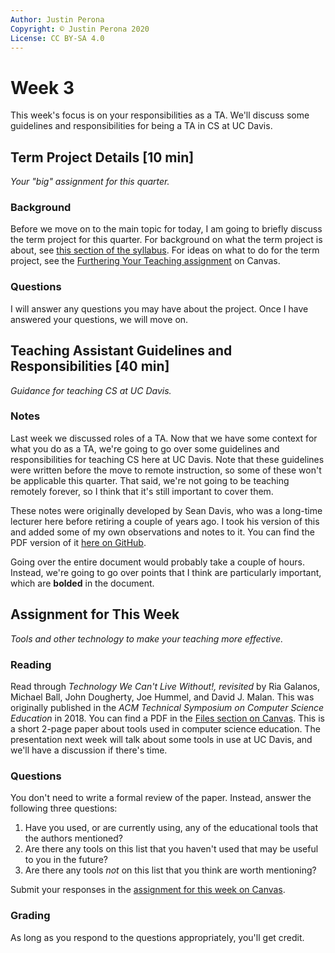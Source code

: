 ```yaml
---
Author: Justin Perona
Copyright: © Justin Perona 2020
License: CC BY-SA 4.0
---
```


# Week 3

This week's focus is on your responsibilities as a TA.
We'll discuss some guidelines and responsibilities for being a TA in CS at UC Davis.

## Term Project Details [10 min]

*Your "big" assignment for this quarter.*

### Background

Before we move on to the main topic for today, I am going to briefly discuss the term project for this quarter.
For background on what the term project is about, see [this section of the syllabus](https://github.com/jlperona-teaching/ecs390-spring20/blob/master/syllabus/syllabus.md#term-project).
For ideas on what to do for the term project, see the [Furthering Your Teaching assignment](https://canvas.ucdavis.edu/courses/461800/assignments/446282) on Canvas.

### Questions

I will answer any questions you may have about the project.
Once I have answered your questions, we will move on.

## Teaching Assistant Guidelines and Responsibilities [40 min]

*Guidance for teaching CS at UC Davis.*

### Notes

Last week we discussed roles of a TA.
Now that we have some context for what you do as a TA, we're going to go over some guidelines and responsibilities for teaching CS here at UC Davis.
Note that these guidelines were written before the move to remote instruction, so some of these won't be applicable this quarter.
That said, we're not going to be teaching remotely forever, so I think that it's still important to cover them.

These notes were originally developed by Sean Davis, who was a long-time lecturer here before retiring a couple of years ago.
I took his version of this and added some of my own observations and notes to it.
You can find the PDF version of it [here on GitHub](../notes/teaching-guidelines-responsibilities.pdf).

Going over the entire document would probably take a couple of hours.
Instead, we're going to go over points that I think are particularly important, which are **bolded** in the document.

## Assignment for This Week

*Tools and other technology to make your teaching more effective.*

### Reading

Read through *Technology We Can't Live Without!, revisited* by Ria Galanos, Michael Ball, John Dougherty, Joe Hummel, and David J. Malan.
This was originally published in the *ACM Technical Symposium on Computer Science Education* in 2018.
You can find a PDF in the [Files section on Canvas](https://canvas.ucdavis.edu/files/6661077/download?download_frd=1).
This is a short 2-page paper about tools used in computer science education.
The presentation next week will talk about some tools in use at UC Davis, and we'll have a discussion if there's time.

### Questions

You don't need to write a formal review of the paper.
Instead, answer the following three questions:

1. Have you used, or are currently using, any of the educational tools that the authors mentioned?
2. Are there any tools on this list that you haven't used that may be useful to you in the future?
3. Are there any tools *not* on this list that you think are worth mentioning?

Submit your responses in the [assignment for this week on Canvas](https://canvas.ucdavis.edu/courses/356010/assignments/310492).

### Grading

As long as you respond to the questions appropriately, you'll get credit.
